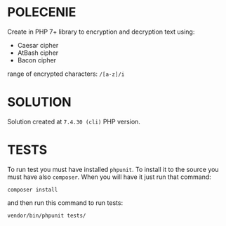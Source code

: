 # POLECENIE #
Create in PHP 7+ library to encryption and decryption text using:

- Caesar cipher
- AtBash cipher
- Bacon cipher

range of encrypted characters: `/[a-z]/i`

# SOLUTION #
Solution created at `7.4.30 (cli)` PHP version. 

# TESTS #
To run test you must have installed `phpunit`. To install it to the source you must have also `composer`. When you will have it just run that command:
```
composer install
```
and then run this command to run tests:
```
vendor/bin/phpunit tests/
```